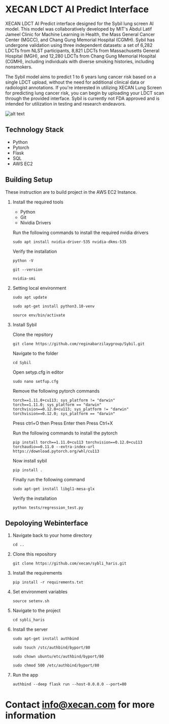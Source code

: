 #  XECAN LDCT AI Predict Interface

XECAN LDCT AI Predict interface designed for the Sybil lung screen AI model. This model was collaboratively developed by MIT's Abdul Latif Jameel Clinic for Machine Learning in Health, the Mass General Cancer Center (MGCC), and Chang Gung Memorial Hospital (CGMH). Sybil has undergone validation using three independent datasets: a set of 6,282 LDCTs from NLST participants, 8,821 LDCTs from Massachusetts General Hospital (MGH), and 12,280 LDCTs from Chang Gung Memorial Hospital (CGMH), including individuals with diverse smoking histories, including nonsmokers.

The Sybil model aims to predict 1 to 6 years lung cancer risk based on a single LDCT upload, without the need for additional clinical data or radiologist annotations. If you're interested in utilizing XECAN Lung Screen for predicting lung cancer risk, you can begin by uploading your LDCT scan through the provided interface. Sybil is currently not FDA approved and is intended for utilization in testing and research endeavors.

![alt text](image-1.png)


## Technology Stack
* Python
* Pytorch
* Flask
* SQL
* AWS EC2

## Building Setup
These instruction are to build project in the AWS EC2 Instance.

1.  Install the required tools
    * Python
    * Git
    * Nividia Drivers

    Run the following commands to install the required nvidia drivers

    ```shell
    sudo apt install nvidia-driver-535 nvidia-dkms-535
    ```

    Verify the installation 
     ```shell
    python -V

    git --version

    nvidia-smi
    ```

2. Setting local environment
    ```shell
    sudo apt update

    sudo apt-get install python3.10-venv

    source env/bin/activate
    ```
3. Install Sybil

    Clone the repsitory 
    ```shell
    git clone https://github.com/reginabarzilaygroup/Sybil.git
    ```
    Navigate to the folder
    ```shell
    cd Sybil
    ```
    Open setyp.cfg in editor
    ```shell
    sudo nano setfup.cfg
    ```
    Remove the following pytorch commands 
    ```shell
    torch==1.11.0+cu113; sys_platform != "darwin"
    torch==1.11.0; sys_platform == "darwin"
    torchvision==0.12.0+cu113; sys_platform != "darwin"
    torchvision==0.12.0; sys_platform == "darwin"
    ```
    Press ctrl+O then Press Enter then Press Ctrl+X

    Run the following commands to install the pytorch
    ```shell
    pip install torch==1.11.0+cu113 torchvision==0.12.0+cu113 torchaudio==0.11.0 --extra-index-url https://download.pytorch.org/whl/cu113
    ```  
    Now install sybil 

    ```shell
    pip install .
    ```

    Finally run the following command
    ```shell
    sudo apt-get install libgl1-mesa-glx
    ```
    Verify the installation
    ```shell
    python tests/regression_test.py
    ```
## Depoloying Webinterface 

1. Navigate back to your home directory 
    
    ```shell
    cd ..
    ```
2. Clone this repository 
    ```shell
    git clone https://github.com/xecan/sybli_haris.git
    ```
3. Install the requirements
    ```shell
    pip install -r requirements.txt
    ```
4. Set environment variables 
    ```shell
    source setenv.sh
    ```
5. Navigate to the project
    ```shell
   cd sybli_haris
    ```
6. Install the server
    ```shell
    sudo apt-get install authbind

    sudo touch /stc/authbind/byport/80

    sudo chown ubuntu/etc/authbind/byport/80

    sudo chmod 500 /etc/authbind/byport/80
    ```
7. Run the app
    ```shell
    authbind --deep flask run --host-0.0.0.0 --port=80
    ```
# Contact info@xecan.com for more information 
